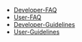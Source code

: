 - [Developer-FAQ](./Developer-FAQ.md)
- [User-FAQ](./User-FAQ.md)
- [Developer-Guidelines](./Developer-Guidelines.md)
- [User-Guidelines](./User-Guidelines.md)
